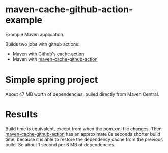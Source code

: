 # maven-cache-github-action-example
Example Maven application.

Builds two jobs with github actions:

 * Maven with Github's [cache action](https://github.com/actions/cache)
 * Maven with [maven-cache-github-action](https://github.com/skjolber/maven-cache-github-action)

# Simple spring project
About 47 MB worth of dependencies, pulled directly from Maven Central.

# Results
Build time is equivalent, except from when the pom.xml file changes. Then [maven-cache-github-action](https://github.com/skjolber/maven-cache-github-action) has an approximate 8s seconds shorter build time, because it is able to restore the dependency cache from the previous build. So about 1 second per 6 MB of dependencies. 



